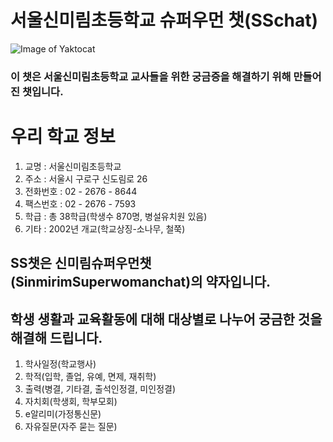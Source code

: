 # 서울신미림초등학교 슈퍼우먼 챗(SSchat)

![Image of Yaktocat]([https://github.com/jungeunsook/SinmirimSuperwomanchat/issues/2#issue-894059386)

### 이 챗은 서울신미림초등학교 교사들을 위한 궁금증을 해결하기 위해 만들어진 챗입니다.

# 우리 학교 정보

1. 교명 : 서울신미림초등학교
2. 주소 : 서울시 구로구 신도림로 26
3. 전화번호 : 02 - 2676 - 8644
4. 팩스번호 : 02 - 2676 - 7593
5. 학급 : 총 38학급(학생수 870명, 병설유치원 있음)
6. 기타 : 2002년 개교(학교상징-소나무, 철쭉)

## SS챗은 신미림슈퍼우먼챗(SinmirimSuperwomanchat)의 약자입니다. 

## 학생 생활과 교육활동에 대해 대상별로 나누어 궁금한 것을 해결해 드립니다. 

1. 학사일정(학교행사)
2. 학적(입학, 졸업, 유예, 면제, 재취학)
3. 출력(병결, 기타결, 출석인정결, 미인정결)
4. 자치회(학생회, 학부모회)
5. e알리미(가정통신문)
6. 자유질문(자주 묻는 질문)
